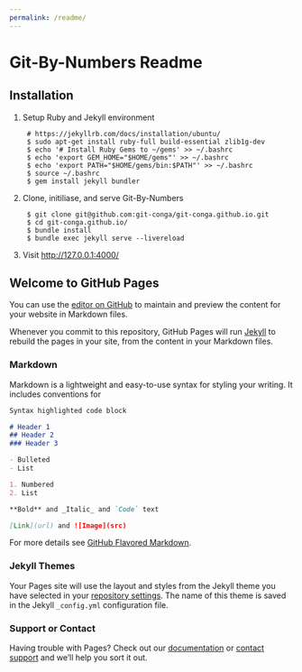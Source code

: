 ```yaml
---
permalink: /readme/
---
```


# Git-By-Numbers Readme

## Installation

1. Setup Ruby and Jekyll environment
    
        # https://jekyllrb.com/docs/installation/ubuntu/
        $ sudo apt-get install ruby-full build-essential zlib1g-dev
        $ echo '# Install Ruby Gems to ~/gems' >> ~/.bashrc
        $ echo 'export GEM_HOME="$HOME/gems"' >> ~/.bashrc
        $ echo 'export PATH="$HOME/gems/bin:$PATH"' >> ~/.bashrc
        $ source ~/.bashrc
        $ gem install jekyll bundler

2. Clone, initiliase, and serve Git-By-Numbers

        $ git clone git@github.com:git-conga/git-conga.github.io.git
        $ cd git-conga.github.io/
        $ bundle install
        $ bundle exec jekyll serve --livereload

3. Visit <http://127.0.0.1:4000/>

## Welcome to GitHub Pages

You can use the [editor on GitHub](https://github.com/git-conga/git-conga/edit/main/README.md) to maintain and preview the content for your website in Markdown files.

Whenever you commit to this repository, GitHub Pages will run [Jekyll](https://jekyllrb.com/) to rebuild the pages in your site, from the content in your Markdown files.

### Markdown

Markdown is a lightweight and easy-to-use syntax for styling your writing. It includes conventions for

```markdown
Syntax highlighted code block

# Header 1
## Header 2
### Header 3

- Bulleted
- List

1. Numbered
2. List

**Bold** and _Italic_ and `Code` text

[Link](url) and ![Image](src)
```

For more details see [GitHub Flavored Markdown](https://guides.github.com/features/mastering-markdown/).

### Jekyll Themes

Your Pages site will use the layout and styles from the Jekyll theme you have selected in your [repository settings](https://github.com/git-conga/git-conga/settings). The name of this theme is saved in the Jekyll `_config.yml` configuration file.

### Support or Contact

Having trouble with Pages? Check out our [documentation](https://docs.github.com/categories/github-pages-basics/) or [contact support](https://github.com/contact) and we’ll help you sort it out.
